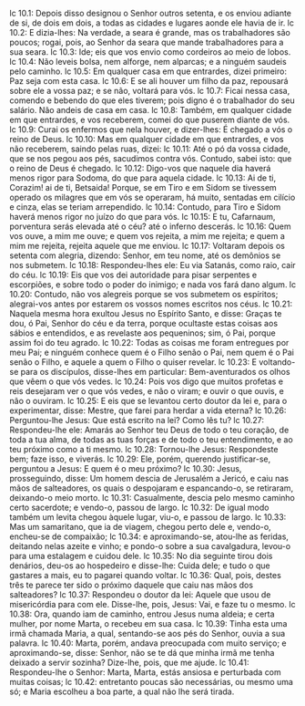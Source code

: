 lc 10.1: Depois disso designou o Senhor outros setenta, e os enviou adiante de si, de dois em dois, a todas as cidades e lugares aonde ele havia de ir.
lc 10.2: E dizia-lhes: Na verdade, a seara é grande, mas os trabalhadores são poucos; rogai, pois, ao Senhor da seara que mande trabalhadores para a sua seara.
lc 10.3: Ide; eis que vos envio como cordeiros ao meio de lobos.
lc 10.4: Não leveis bolsa, nem alforge, nem alparcas; e a ninguém saudeis pelo caminho.
lc 10.5: Em qualquer casa em que entrardes, dizei primeiro: Paz seja com esta casa.
lc 10.6: E se ali houver um filho da paz, repousará sobre ele a vossa paz; e se não, voltará para vós.
lc 10.7: Ficai nessa casa, comendo e bebendo do que eles tiverem; pois digno é o trabalhador do seu salário. Não andeis de casa em casa.
lc 10.8: Também, em qualquer cidade em que entrardes, e vos receberem, comei do que puserem diante de vós.
lc 10.9: Curai os enfermos que nela houver, e dizer-lhes: É chegado a vós o reino de Deus.
lc 10.10: Mas em qualquer cidade em que entrardes, e vos não receberem, saindo pelas ruas, dizei:
lc 10.11: Até o pó da vossa cidade, que se nos pegou aos pés, sacudimos contra vós. Contudo, sabei isto: que o reino de Deus é chegado.
lc 10.12: Digo-vos que naquele dia haverá menos rigor para Sodoma, do que para aquela cidade.
lc 10.13: Ai de ti, Corazim! ai de ti, Betsaida! Porque, se em Tiro e em Sidom se tivessem operado os milagres que em vós se operaram, há muito, sentadas em cilício e cinza, elas se teriam arrependido.
lc 10.14: Contudo, para Tiro e Sidom haverá menos rigor no juízo do que para vós.
lc 10.15: E tu, Cafarnaum, porventura serás elevada até o céu? até o inferno descerás.
lc 10.16: Quem vos ouve, a mim me ouve; e quem vos rejeita, a mim me rejeita; e quem a mim me rejeita, rejeita aquele que me enviou.
lc 10.17: Voltaram depois os setenta com alegria, dizendo: Senhor, em teu nome, até os demônios se nos submetem.
lc 10.18: Respondeu-lhes ele: Eu via Satanás, como raio, cair do céu.
lc 10.19: Eis que vos dei autoridade para pisar serpentes e escorpiões, e sobre todo o poder do inimigo; e nada vos fará dano algum.
lc 10.20: Contudo, não vos alegreis porque se vos submetem os espíritos; alegrai-vos antes por estarem os vossos nomes escritos nos céus.
lc 10.21: Naquela mesma hora exultou Jesus no Espírito Santo, e disse: Graças te dou, ó Pai, Senhor do céu e da terra, porque ocultaste estas coisas aos sábios e entendidos, e as revelaste aos pequeninos; sim, ó Pai, porque assim foi do teu agrado.
lc 10.22: Todas as coisas me foram entregues por meu Pai; e ninguém conhece quem é o Filho senão o Pai, nem quem é o Pai senão o Filho, e aquele a quem o Filho o quiser revelar.
lc 10.23: E voltando-se para os discípulos, disse-lhes em particular: Bem-aventurados os olhos que vêem o que vós vedes.
lc 10.24: Pois vos digo que muitos profetas e reis desejaram ver o que vós vedes, e não o viram; e ouvir o que ouvis, e não o ouviram.
lc 10.25: E eis que se levantou certo doutor da lei e, para o experimentar, disse: Mestre, que farei para herdar a vida eterna?
lc 10.26: Perguntou-lhe Jesus: Que está escrito na lei? Como lês tu?
lc 10.27: Respondeu-lhe ele: Amarás ao Senhor teu Deus de todo o teu coração, de toda a tua alma, de todas as tuas forças e de todo o teu entendimento, e ao teu próximo como a ti mesmo.
lc 10.28: Tornou-lhe Jesus: Respondeste bem; faze isso, e viverás.
lc 10.29: Ele, porém, querendo justificar-se, perguntou a Jesus: E quem é o meu próximo?
lc 10.30: Jesus, prosseguindo, disse: Um homem descia de Jerusalém a Jericó, e caiu nas mãos de salteadores, os quais o despojaram e espancando-o, se retiraram, deixando-o meio morto.
lc 10.31: Casualmente, descia pelo mesmo caminho certo sacerdote; e vendo-o, passou de largo.
lc 10.32: De igual modo também um levita chegou àquele lugar, viu-o, e passou de largo.
lc 10.33: Mas um samaritano, que ia de viagem, chegou perto dele e, vendo-o, encheu-se de compaixão;
lc 10.34: e aproximando-se, atou-lhe as feridas, deitando nelas azeite e vinho; e pondo-o sobre a sua cavalgadura, levou-o para uma estalagem e cuidou dele.
lc 10.35: No dia seguinte tirou dois denários, deu-os ao hospedeiro e disse-lhe: Cuida dele; e tudo o que gastares a mais, eu to pagarei quando voltar.
lc 10.36: Qual, pois, destes três te parece ter sido o próximo daquele que caiu nas mãos dos salteadores?
lc 10.37: Respondeu o doutor da lei: Aquele que usou de misericórdia para com ele. Disse-lhe, pois, Jesus: Vai, e faze tu o mesmo.
lc 10.38: Ora, quando iam de caminho, entrou Jesus numa aldeia; e certa mulher, por nome Marta, o recebeu em sua casa.
lc 10.39: Tinha esta uma irmã chamada Maria, a qual, sentando-se aos pés do Senhor, ouvia a sua palavra.
lc 10.40: Marta, porém, andava preocupada com muito serviço; e aproximando-se, disse: Senhor, não se te dá que minha irmã me tenha deixado a servir sozinha? Dize-lhe, pois, que me ajude.
lc 10.41: Respondeu-lhe o Senhor: Marta, Marta, estás ansiosa e perturbada com muitas coisas;
lc 10.42: entretanto poucas são necessárias, ou mesmo uma só; e Maria escolheu a boa parte, a qual não lhe será tirada.
